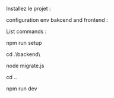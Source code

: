 Installez le projet :

configuration env bakcend and frontend : 

List commands : 

npm run setup

cd .\backend\

node migrate.js

cd ..

npm run dev
